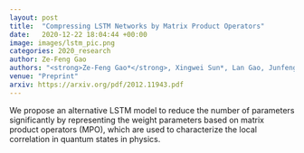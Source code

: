 ```yaml
---
layout: post
title:  "Compressing LSTM Networks by Matrix Product Operators"
date:   2020-12-22 18:04:44 +00:00
image: images/lstm_pic.png
categories: 2020_research
author: Ze-Feng Gao
authors: "<strong>Ze-Feng Gao*</strong>, Xingwei Sun*, Lan Gao, Junfeng Li#, Zhong-Yi Lu#"
venue: "Preprint"
arxiv: https://arxiv.org/pdf/2012.11943.pdf
---
```

We propose an alternative LSTM model to reduce the number of parameters significantly by representing the weight parameters based on matrix product operators (MPO), which are used to characterize the local correlation in quantum states in physics.